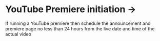 # YouTube Premiere initiation →

If running a YouTube premiere then schedule the announcement and premiere page no less than 24 hours from the live date and time of the actual video